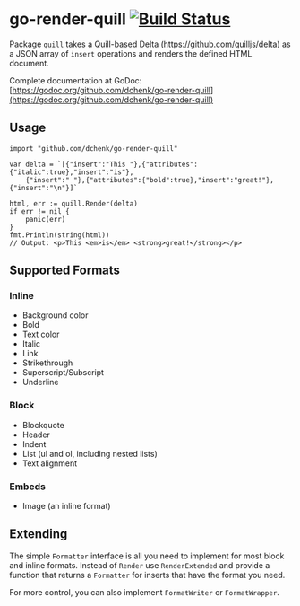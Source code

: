 # go-render-quill [![Build Status](https://travis-ci.org/dchenk/go-render-quill.svg?branch=master)](https://travis-ci.org/dchenk/go-render-quill)

Package `quill` takes a Quill-based Delta (https://github.com/quilljs/delta) as a JSON array of `insert` operations
and renders the defined HTML document.

Complete documentation at GoDoc: [https://godoc.org/github.com/dchenk/go-render-quill](https://godoc.org/github.com/dchenk/go-render-quill)

## Usage

```
import "github.com/dchenk/go-render-quill"

var delta = `[{"insert":"This "},{"attributes":{"italic":true},"insert":"is"},
    {"insert":" "},{"attributes":{"bold":true},"insert":"great!"},{"insert":"\n"}]`

html, err := quill.Render(delta)
if err != nil {
	panic(err)
}
fmt.Println(string(html))
// Output: <p>This <em>is</em> <strong>great!</strong></p>
```

## Supported Formats

### Inline
 - Background color
 - Bold
 - Text color
 - Italic
 - Link
 - Strikethrough
 - Superscript/Subscript
 - Underline

### Block
 - Blockquote
 - Header
 - Indent
 - List (ul and ol, including nested lists)
 - Text alignment

### Embeds
 - Image (an inline format)

## Extending

The simple `Formatter` interface is all you need to implement for most block and inline formats. Instead of `Render` use `RenderExtended`
and provide a function that returns a `Formatter` for inserts that have the format you need.

For more control, you can also implement `FormatWriter` or `FormatWrapper`.
